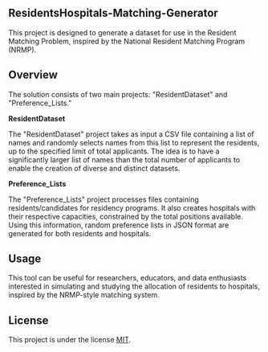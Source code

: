 ## ResidentsHospitals-Matching-Generator

This project is designed to generate a dataset for use in the Resident Matching Problem, inspired by the National Resident Matching Program (NRMP).


## Overview

The solution consists of two main projects: "ResidentDataset" and "Preference_Lists."

**ResidentDataset**

The "ResidentDataset" project takes as input a CSV file containing a list of names and randomly selects names from this list to represent the residents, up to the specified limit of total applicants. The idea is to have a significantly larger list of names than the total number of applicants to enable the creation of diverse and distinct datasets.

**Preference_Lists**

The "Preference_Lists" project processes files containing residents/candidates for residency programs. It also creates hospitals with their respective capacities, constrained by the total positions available. Using this information, random preference lists in JSON format are generated for both residents and hospitals.


## Usage
This tool can be useful for researchers, educators, and data enthusiasts interested in simulating and studying the allocation of residents to hospitals, inspired by the NRMP-style matching system.
## License
This project is under the license [MIT](./LICENSE).
